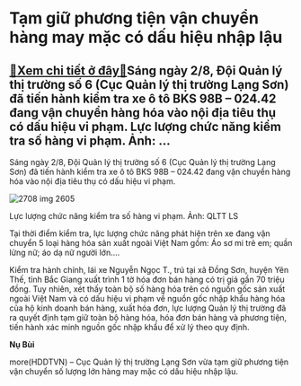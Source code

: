 Tạm giữ phương tiện vận chuyển hàng may mặc có dấu hiệu nhập lậu
================================================================

[:gift:Xem chi tiết ở đây:gift:](https://hddtvn.com/tam-giu-phuong-tien-van-chuyen-hang-may-mac-co-dau-hieu-nhap-lau/)Sáng ngày 2/8, Đội Quản lý thị trường số 6 (Cục Quản lý thị trường Lạng Sơn) đã tiến hành kiểm tra xe ô tô BKS 98B – 024.42 đang vận chuyển hàng hóa vào nội địa tiêu thụ có dấu hiệu vi phạm. Lực lượng chức năng kiểm tra số hàng vi phạm. Ảnh: …
---------------------------------------------------------------------------------------------------------------------------------------------------------------------------------------------------------------------------------------------------


Sáng ngày 2/8, Đội Quản lý thị trường số 6 (Cục Quản lý thị trường Lạng Sơn) đã tiến hành kiểm tra xe ô tô BKS 98B – 024.42 đang vận chuyển hàng hóa vào nội địa tiêu thụ có dấu hiệu vi phạm.





![2708 img 2605](https://haiquanonline.com.vn/stores/news_dataimages/nubt/082020/03/16/in_article/2708_IMG_2605.jpg?rt=20200803200437 "Lực lượng chức năng kiểm tra số hàng vi phạm. Ảnh: QLTT LS")


Lực lượng chức năng kiểm tra số hàng vi phạm. Ảnh: QLTT LS



Tại thời điểm kiểm tra, lực lượng chức năng phát hiện trên xe đang vận chuyển 5 loại hàng hóa sản xuất ngoài Việt Nam gồm: Áo sơ mi trẻ em; quần lửng nữ; áo dạ nữ người lớn….


Kiểm tra hành chính, lái xe Nguyễn Ngọc T., trú tại xã Đồng Sơn, huyện Yên Thế, tỉnh Bắc Giang xuất trình 1 tờ hóa đơn bán hàng có trị giá gần 70 triệu đồng. Tuy nhiên, xét thấy toàn bộ số hàng hóa trên có nguồn gốc sản xuất ngoài Việt Nam và có dấu hiệu vi phạm về nguồn gốc nhập khẩu hàng hóa của hộ kinh doanh bán hàng, xuất hóa đơn, lực lượng Quản lý thị trường đã ra quyết định tạm giữ toàn bộ hàng hóa, hóa đơn bán hàng và phương tiện, tiến hành xác minh nguồn gốc nhập khẩu để xử lý theo quy định.




**Nụ Bùi**



more(HDDTVN) – Cục Quản lý thị trường Lạng Sơn vừa tạm giữ phương tiện vận chuyển số lượng lớn hàng may mặc có dấu hiệu nhập lậu.

